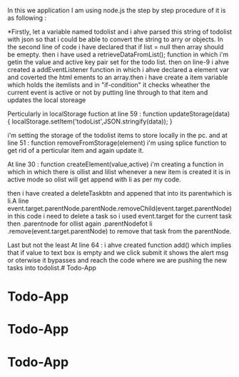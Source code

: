 In this we application I am using node.js
the step by step procedure of it is as following :

*Firstly,
let a variable named todolist and i ahve parsed this 
string of todolist with json so that i could be able
to convert the string to arry or objects.
In the second line of code i have declared that if 
list = null then array should be emepty.
then i have used a retrieveDataFromList(); function in which
i'm getin the value and active key pair set for the todo list.
then on line-9 i ahve created a addEventListener function in 
which i ahve declared a element var and coverted the html ements to
an array.then i have create a item variable which holds the itemlists 
and in "if-condition" it checks wheather the current event is active 
or not by putting line through to that item and updates the local storeage


Perticularly in localStorage fuction at line 59 :
function updateStorage(data){
  localStorage.setItem('todoList',JSON.stringify(data));
}


i'm setting the storage of the todolist items  to store locally in the pc.
and at line 51 :
function removeFromStorage(element) i'm using splice function to get rid of a 
perticular item and again update it.

At line 30 :
function createElement(value,active)
i'm creating a function in which in which there is ollist and lilist
whenever a new item is created it is in active mode so olist will get 
append with li as per my code.

then i have created a deleteTaskbtn and appened that into its parentwhich
is li.A line 
event.target.parentNode.parentNode.removeChild(event.target.parentNode)
in this code i need to delete a task so i used event.target for the current
task then .parentnode for ollist again .parentNodefot li .remove(event.target.parentNode)
to remove that task from the parentNode.

Last but not the least
At line 64 :
i ahve created function add() 
which implies that if value to text box is empty and we click submit
it shows the alert msg or oterwise it bypasses and reach the code
where we are pushing the new tasks into todolist.# Todo-App
# Todo-App
# Todo-App
# Todo-App
